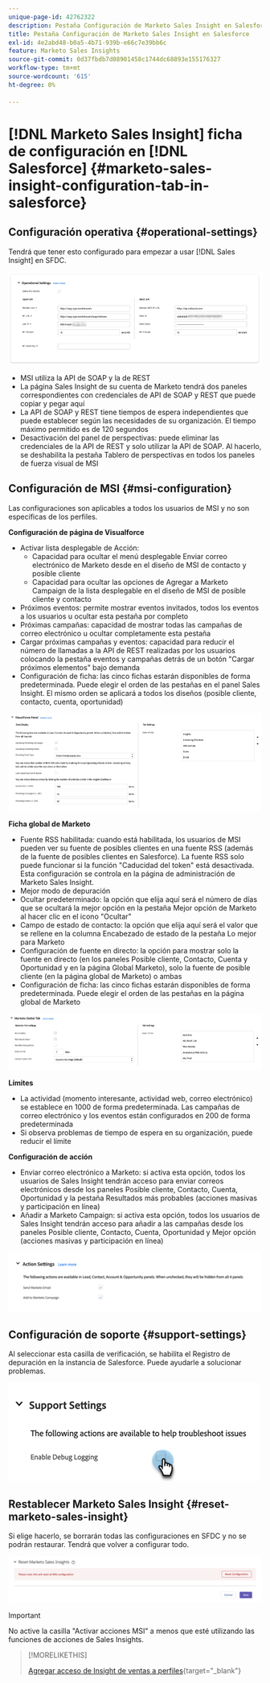 ```yaml
---
unique-page-id: 42762322
description: Pestaña Configuración de Marketo Sales Insight en Salesforce - Documentos de Marketo - Documentación del producto
title: Pestaña Configuración de Marketo Sales Insight en Salesforce
exl-id: 4e2abd48-b0a5-4b71-939b-e66c7e39bb6c
feature: Marketo Sales Insights
source-git-commit: 0d37fbdb7d08901458c1744dc68893e155176327
workflow-type: tm+mt
source-wordcount: '615'
ht-degree: 0%

---
```


# [!DNL Marketo Sales Insight] ficha de configuración en [!DNL Salesforce] {#marketo-sales-insight-configuration-tab-in-salesforce}

## Configuración operativa {#operational-settings}

Tendrá que tener esto configurado para empezar a usar [!DNL Sales Insight] en SFDC.

![](assets/marketo-sales-insight-configuration-tab-in-salesforce-1.png)

* MSI utiliza la API de SOAP y la de REST
* La página Sales Insight de su cuenta de Marketo tendrá dos paneles correspondientes con credenciales de API de SOAP y REST que puede copiar y pegar aquí
* La API de SOAP y REST tiene tiempos de espera independientes que puede establecer según las necesidades de su organización. El tiempo máximo permitido es de 120 segundos
* Desactivación del panel de perspectivas: puede eliminar las credenciales de la API de REST y solo utilizar la API de SOAP. Al hacerlo, se deshabilita la pestaña Tablero de perspectivas en todos los paneles de fuerza visual de MSI

## Configuración de MSI {#msi-configuration}

Las configuraciones son aplicables a todos los usuarios de MSI y no son específicas de los perfiles.

**Configuración de página de Visualforce**

* Activar lista desplegable de Acción:
   * Capacidad para ocultar el menú desplegable Enviar correo electrónico de Marketo desde en el diseño de MSI de contacto y posible cliente
   * Capacidad para ocultar las opciones de Agregar a Marketo Campaign de la lista desplegable en el diseño de MSI de posible cliente y contacto
* Próximos eventos: permite mostrar eventos invitados, todos los eventos a los usuarios u ocultar esta pestaña por completo
* Próximas campañas: capacidad de mostrar todas las campañas de correo electrónico u ocultar completamente esta pestaña
* Cargar próximas campañas y eventos: capacidad para reducir el número de llamadas a la API de REST realizadas por los usuarios colocando la pestaña eventos y campañas detrás de un botón &quot;Cargar próximos elementos&quot; bajo demanda
* Configuración de ficha: las cinco fichas estarán disponibles de forma predeterminada. Puede elegir el orden de las pestañas en el panel Sales Insight. El mismo orden se aplicará a todos los diseños (posible cliente, contacto, cuenta, oportunidad)

![](assets/marketo-sales-insight-configuration-tab-in-salesforce-2.png)

**Ficha global de Marketo**

* Fuente RSS habilitada: cuando está habilitada, los usuarios de MSI pueden ver su fuente de posibles clientes en una fuente RSS (además de la fuente de posibles clientes en Salesforce). La fuente RSS solo puede funcionar si la función &quot;Caducidad del token&quot; está desactivada. Esta configuración se controla en la página de administración de Marketo Sales Insight.
* Mejor modo de depuración
* Ocultar predeterminado: la opción que elija aquí será el número de días que se ocultará la mejor opción en la pestaña Mejor opción de Marketo al hacer clic en el icono &quot;Ocultar&quot;
* Campo de estado de contacto: la opción que elija aquí será el valor que se rellene en la columna Encabezado de estado de la pestaña Lo mejor para Marketo
* Configuración de fuente en directo: la opción para mostrar solo la fuente en directo (en los paneles Posible cliente, Contacto, Cuenta y Oportunidad y en la página Global Marketo), solo la fuente de posible cliente (en la página global de Marketo) o ambas
* Configuración de ficha: las cinco fichas estarán disponibles de forma predeterminada. Puede elegir el orden de las pestañas en la página global de Marketo

![](assets/marketo-sales-insight-configuration-tab-in-salesforce-3.png)

**Límites**

* La actividad (momento interesante, actividad web, correo electrónico) se establece en 1000 de forma predeterminada. Las campañas de correo electrónico y los eventos están configurados en 200 de forma predeterminada
* Si observa problemas de tiempo de espera en su organización, puede reducir el límite

**Configuración de acción**

* Enviar correo electrónico a Marketo: si activa esta opción, todos los usuarios de Sales Insight tendrán acceso para enviar correos electrónicos desde los paneles Posible cliente, Contacto, Cuenta, Oportunidad y la pestaña Resultados más probables (acciones masivas y participación en línea)
* Añadir a Marketo Campaign: si activa esta opción, todos los usuarios de Sales Insight tendrán acceso para añadir a las campañas desde los paneles Posible cliente, Contacto, Cuenta, Oportunidad y Mejor opción (acciones masivas y participación en línea)

![](assets/marketo-sales-insight-configuration-tab-in-salesforce-4.png)

## Configuración de soporte {#support-settings}

Al seleccionar esta casilla de verificación, se habilita el Registro de depuración en la instancia de Salesforce. Puede ayudarle a solucionar problemas.

![](assets/marketo-sales-insight-configuration-tab-in-salesforce-5.png)

## Restablecer Marketo Sales Insight {#reset-marketo-sales-insight}

Si elige hacerlo, se borrarán todas las configuraciones en SFDC y no se podrán restaurar. Tendrá que volver a configurar todo.

![](assets/marketo-sales-insight-configuration-tab-in-salesforce-6.png)

>[!IMPORTANT]
>
>No active la casilla &quot;Activar acciones MSI&quot; a menos que esté utilizando las funciones de acciones de Sales Insights.

>[!MORELIKETHIS]
>
>[Agregar acceso de Insight de ventas a perfiles](/help/marketo/product-docs/marketo-sales-insight/msi-for-salesforce/configuration/add-sales-insight-access-to-profiles.md){target="_blank"}
